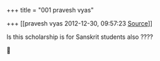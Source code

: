 +++
title = "001 pravesh vyas"

+++
[[pravesh vyas	2012-12-30, 09:57:23 [Source](https://groups.google.com/g/bvparishat/c/-LqzlEfpf9U)]]



Is this scholarship is for Sanskrit students also ????




